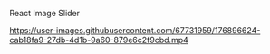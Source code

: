 React Image Slider

https://user-images.githubusercontent.com/67731959/176896624-cab18fa9-27db-4d1b-9a60-879e6c2f9cbd.mp4
